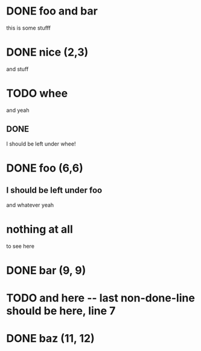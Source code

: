 # DONE foo and bar
this is some stufff
# DONE nice (2,3)
and stuff
# TODO whee
and yeah
## DONE
I should be left under whee!
# DONE foo (6,6)
## I should be left under foo
and whatever yeah
# nothing at all
to see here
# DONE bar (9, 9)
# TODO and here -- last non-done-line should be here, line 7
# DONE baz (11, 12)
